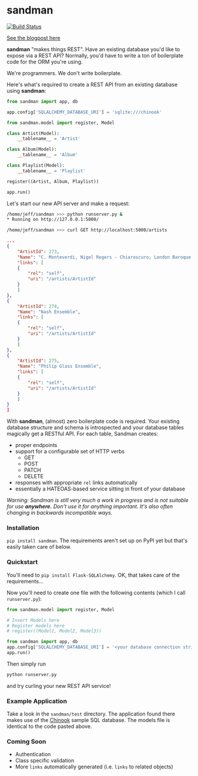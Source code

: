 sandman
=======
[![Build Status](https://travis-ci.org/jeffknupp/sandman.png?branch=develop)](https://travis-ci.org/jeffknupp/sandman)

[See the blogpost here](http://www.jeffknupp.com/blog/2013/07/23/sandman-a-boilerplatefree-python-rest-api-for-existing-databases/)

**sandman** "makes things REST". Have an existing database you'd like to expose via
a REST API? Normally, you'd have to write a ton of boilerplate code for
the ORM you're using. 

We're programmers. We don't write boilerplate.

Here's what's required to create a REST API from an existing database using
**sandman**:

```python
from sandman import app, db

app.config['SQLALCHEMY_DATABASE_URI'] = 'sqlite:///chinook'

from sandman.model import register, Model

class Artist(Model):
    __tablename__ = 'Artist'

class Album(Model):
    __tablename__ = 'Album'

class Playlist(Model):
    __tablename__ = 'Playlist'

register((Artist, Album, Playlist))

app.run()
```

Let's start our new API server and make a request:

```zsh
/home/jeff/sandman >>> python runserver.py &
* Running on http://127.0.0.1:5000/

/home/jeff/sandman >>> curl GET http://localhost:5000/artists
```

```json
...
{
    "ArtistId": 273,
    "Name": "C. Monteverdi, Nigel Rogers - Chiaroscuro; London Baroque; London Cornett & Sackbu",
    "links": [
    {
        "rel": "self",
        "uri": "/artists/ArtistId"
    }
    ]
},
{
    "ArtistId": 274,
    "Name": "Nash Ensemble",
    "links": [
    {
        "rel": "self",
        "uri": "/artists/ArtistId"
    }
    ]
},
{
    "ArtistId": 275,
    "Name": "Philip Glass Ensemble",
    "links": [
    {
        "rel": "self",
        "uri": "/artists/ArtistId"
    }
    ]
}
]
```

With **sandman**, (almost) zero boilerplate code is required. Your existing database
structure and schema is introspected and your database tables magically get a
RESTful API. For each table, Sandman creates:

* proper endpoints 
* support for a configurable set of HTTP verbs 
    * GET
    * POST
    * PATCH
    * DELETE
* responses with appropriate `rel` links automatically
* essentially a HATEOAS-based service sitting in front of your database

*Warning: Sandman is still very much a work in progress and is not suitable for
use **anywhere.** Don't use it for anything important. It's also often changing 
in backwards incompatible ways.*

### Installation

`pip install sandman`. The requirements aren't set up on PyPI yet but that's
easily taken care of below.

### Quickstart

You'll need to `pip install Flask-SQLAlchemy`. OK, that takes care of the
requirements...

Now you'll need to create one file with the following contents (which I call `runserver.py`):

```python
from sandman.model import register, Model

# Insert Models here
# Register models here 
# register((Model1, Model2, Model3))

from sandman import app, db
app.config['SQLALCHEMY_DATABASE_URI'] = '<your database connection string (using SQLAlchemy)'
app.run()
```

Then simply run 

```bash
python runserver.py
```

and try curling your new REST API service!

### Example Application

Take a look in the `sandman/test` directory. The application found there makes
use of the [Chinook](http://chinookdatabase.codeplex.com) sample SQL database.
The models file is identical to the code pasted above.

### Coming Soon

* Authentication
* Class specific validation
* More `links` automatically generated (i.e. `links` to related objects)
